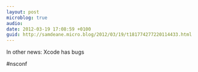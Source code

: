 ```yaml
---
layout: post
microblog: true
audio: 
date: 2012-03-19 17:08:59 +0100
guid: http://samdeane.micro.blog/2012/03/19/t181774277220114433.html
---
```

In other news: Xcode has bugs

#nsconf
